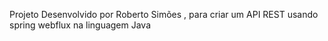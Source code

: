 Projeto Desenvolvido por Roberto Simões , para criar um API REST usando spring webflux na linguagem Java

